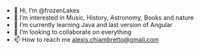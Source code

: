 - 👋 Hi, I’m @frozenLakes
- 👀 I’m interested in Music, History, Astronomy, Books and nature 
- 🌱 I’m currently learning Java and last version of Angular
- 💞️ I’m looking to collaborate on everything
- 📫 How to reach me alexis.chiambretto@gmail.com

<!---
frozenLakes/frozenLakes is a ✨ special ✨ repository because its `README.md` (this file) appears on your GitHub profile.
You can click the Preview link to take a look at your changes.
--->
